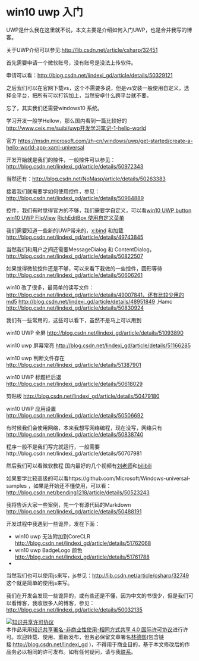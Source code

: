 # win10 uwp 入门

UWP是什么我在这里就不说，本文主要是介绍如何入门UWP，也是合并我写的博客。

关于UWP介绍可以参见:http://lib.csdn.net/article/csharp/32451

首先需要申请一个微软账号，没有账号是没法上传软件。

申请可以看：http://blog.csdn.net/lindexi_gd/article/details/50329121

之后我们可以在官网下载vs，这个不需要多说，但是vs安装一般使用自定义，选择全平台，把所有可以打钩加上，当然安卓什么跨平台就不要。

忘了，其实我们还需要windows10 系统。

学习开发一般学Hellow，那么国内看到一篇比较好的 http://www.ceix.me/suibi/uwp开发学习笔记-1-hello-world

官方 https://msdn.microsoft.com/zh-cn/windows/uwp/get-started/create-a-hello-world-app-xaml-universal

开发开始就是我们的控件，一般控件可以参见：http://blog.csdn.net/lindexi_gd/article/details/50972343

当然还有：http://blog.csdn.net/NoMasp/article/details/50263383

接着我们就需要学如何使用控件，参见：http://blog.csdn.net/lindexi_gd/article/details/50964889

控件，我们有时觉得官方的不够，我们需要学自定义，可以看[win10 UWP button](http://blog.csdn.net/lindexi_gd/article/details/50450292) [ win10 UWP FlipView](http://blog.csdn.net/lindexi_gd/article/details/50272907) [RichEditBox 使用自定义菜单](http://blog.csdn.net/lindexi_gd/article/details/50250795)

我们需要知道一些新的UWP带来的，[x:bind](http://blog.csdn.net/lindexi_gd/article/details/48294123) 和加载 http://blog.csdn.net/lindexi_gd/article/details/49743845

当然我们和用户之间还需要MessageDialog 和 ContentDialog，http://blog.csdn.net/lindexi_gd/article/details/50822507

如果觉得微软控件还是不够，可以来看下我做的一些控件，圆形等待 http://blog.csdn.net/lindexi_gd/article/details/50606261

win10 改了很多，最简单的读写文件：http://blog.csdn.net/lindexi_gd/article/details/49007841，还有比较少用的md5 http://blog.csdn.net/lindexi_gd/article/details/48951849 ,Hamc http://blog.csdn.net/lindexi_gd/article/details/50830924

我们有一些常用的，这些可以看下，虽然不是马上可以用到

 win10 UWP 全屏 http://blog.csdn.net/lindexi_gd/article/details/51093890
 
 win10 uwp 屏幕常亮 http://blog.csdn.net/lindexi_gd/article/details/51166285
 
 win10 uwp 判断文件存在 http://blog.csdn.net/lindexi_gd/article/details/51387901
 
 win10 UWP 标题栏后退 http://blog.csdn.net/lindexi_gd/article/details/50618029
 
 剪贴板 http://blog.csdn.net/lindexi_gd/article/details/50479180
 
 win10 UWP 应用设置 http://blog.csdn.net/lindexi_gd/article/details/50506692
 
 有时候我们会使用网络，本来我想写网络编程，现在没写，网络只有 http://blog.csdn.net/lindexi_gd/article/details/50838740

程序一般不是我们写完就运行，一般需要http://blog.csdn.net/lindexi_gd/article/details/50707981


然后我们可以看微软教程 国内最好的几个视频有[刘老师](http://www.win10.me/?cat=5)和[bilibili](http://space.bilibili.com/18340402)

如果要学比较高级的可以看https://github.com/Microsoft/Windows-universal-samples ，如果是开始还不懂使用，可以看：http://blog.csdn.net/bending1218/article/details/50523243


我将告诉大家一些案例，先一个有源代码的Markdown http://blog.csdn.net/lindexi_gd/article/details/50488191 

开发过程中我遇到一些诡异，发在下面：

- win10 uwp 无法附加到CoreCLR http://blog.csdn.net/lindexi_gd/article/details/51762068
- win10 uwp BadgeLogo 颜色 http://blog.csdn.net/lindexi_gd/article/details/51761788
- 

当然我们也可以使用js来写，js参见：http://lib.csdn.net/article/csharp/32749 这个就是简单的使用js来写。

我们在开发会发现一些诡异的，或有些还是不懂，因为中文的书很少，但是我们可以看博客，我收很多人的博客，参见：http://blog.csdn.net/lindexi_gd/article/details/50032135

<a rel="license" href="http://creativecommons.org/licenses/by-nc-sa/4.0/"><img alt="知识共享许可协议" style="border-width:0" src="https://i.creativecommons.org/l/by-nc-sa/4.0/88x31.png" /></a><br />本作品采用<a rel="license" href="http://creativecommons.org/licenses/by-nc-sa/4.0/">知识共享署名-非商业性使用-相同方式共享 4.0 国际许可协议</a>进行许可。欢迎转载、使用、重新发布，但务必保留文章署名[林德熙](http://blog.csdn.net/lindexi_gd)(包含链接:http://blog.csdn.net/lindexi_gd )，不得用于商业目的，基于本文修改后的作品务必以相同的许可发布。如有任何疑问，请与我[联系](mailto:lindexi_gd@163.com)。  
